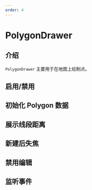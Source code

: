 ```yaml
---
order: 4
---
```


# PolygonDrawer

## 介绍

`PolygonDrawer` 主要用于在地图上绘制点。

## 启用/禁用

<code src="./drawer/polygon/start.tsx" compact="true"></code>

## 初始化 Polygon 数据

<code src="./drawer/polygon/initData.tsx" compact="true"></code>

## 展示线段距离

<code src="./drawer/polygon/distance.tsx" compact="true"></code>

## 新建后失焦

<code src="./drawer/polygon/autoFocus.tsx" compact="true"></code>

## 禁用编辑

<code src="./drawer/polygon/editable.tsx" compact="true"></code>

## 监听事件

<code src="./drawer/polygon/event.tsx" compact="true"></code>
